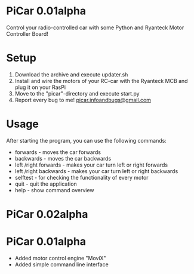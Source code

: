 PiCar 0.01alpha
===============

Control your radio-controlled car with some Python and Ryanteck Motor Controller Board!

Setup
=====

1. Download the archive and execute updater.sh
2. Install and wire the motors of your RC-car with the Ryanteck MCB and plug it on your RasPi
3. Move to the "picar"-directory and execute start.py
4. Report every bug to me! picar.infoandbugs@gmail.com

Usage
=====

After starting the program, you can use the following commands:

+ forwards - moves the car forwards
+ backwards - moves the car backwards
+ left /right forwards - makes your car turn left or right forwards
+ left /right backwards - makes your car turn left or right backwards
+ selftest - for checking the functionality of every motor
+ quit - quit the application
+ help - show command overview

PiCar 0.02alpha
===============


PiCar 0.01alpha
===============

+ Added motor control engine "MoviX"
+ Added simple command line interface
